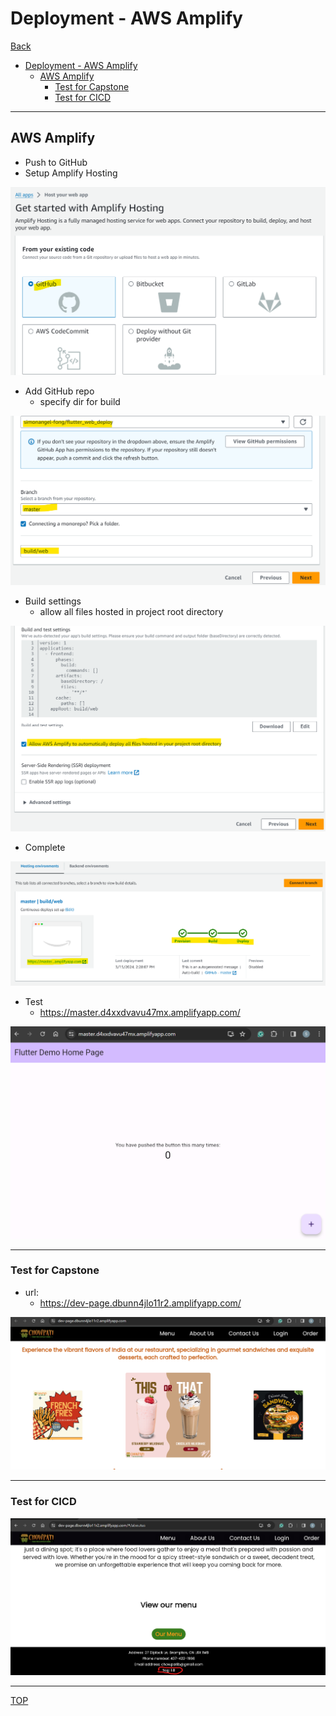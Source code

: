 # Deployment - AWS Amplify

[Back](../../README.md)

- [Deployment - AWS Amplify](#deployment---aws-amplify)
  - [AWS Amplify](#aws-amplify)
    - [Test for Capstone](#test-for-capstone)
    - [Test for CICD](#test-for-cicd)

---

## AWS Amplify

- Push to GitHub
- Setup Amplify Hosting

![amplify](./pic/amplify01.png)

- Add GitHub repo
  - specify dir for build

![amplify](./pic/amplify02.png)

- Build settings
  - allow all files hosted in project root directory

![amplify](./pic/amplify03.png)

- Complete

![amplify](./pic/amplify04.png)

- Test
  - https://master.d4xxdvavu47mx.amplifyapp.com/

![amplify](./pic/amplify05.png)

---

### Test for Capstone

- url:
  - https://dev-page.dbunn4jlo11r2.amplifyapp.com/

![amplify](./pic/amplify06.png)

---

### Test for CICD

![amplify](./pic/amplify07.png)

---

[TOP](#deployment---aws-amplify)
